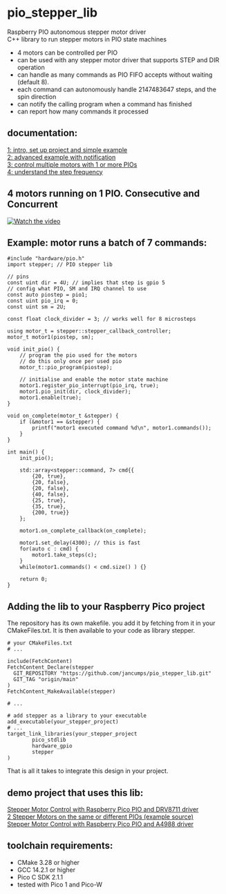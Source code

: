 # pio_stepper_lib
Raspberry PIO autonomous stepper motor driver  
C++ library to run stepper motors in PIO state machines

- 4 motors can be controlled per PIO
- can be used with any stepper motor driver that supports STEP and DIR operation
- can handle as many commands as PIO FIFO accepts without waiting (default 8).
- each command can autonomously handle 2147483647 steps, and the spin direction
- can notify the calling program when a command has finished
- can report how many commands it processed

## documentation:
[1: intro, set up project and simple example](https://community.element14.com/products/raspberry-pi/b/blog/posts/raspberry-pio-stepper-library-documentation---1-intro-set-up-project-and-simple-example)  
[2: advanced example with notification](https://community.element14.com/products/raspberry-pi/b/blog/posts/raspberry-pio-stepper-library-documentation---2-advanced-example-with-notification)  
[3: control multiple motors with 1 or more PIOs](https://community.element14.com/products/raspberry-pi/b/blog/posts/raspberry-pio-stepper-library-documentation---3-control-multiple-motors-with-1-or-more-pios)  
[4: understand the step frequency](https://community.element14.com/products/raspberry-pi/b/blog/posts/raspberry-pio-stepper-library-documentation---4-understand-the-step-frequency)  

## 4 motors running on 1 PIO. Consecutive and Concurrent
[![Watch the video](https://img.youtube.com/vi/Hhug2iatza0/0.jpg)](https://youtu.be/Hhug2iatza0)

## Example: motor runs a batch of 7 commands:  
```
#include "hardware/pio.h"
import stepper; // PIO stepper lib

// pins
const uint dir = 4U; // implies that step is gpio 5
// config what PIO, SM and IRQ channel to use
const auto piostep = pio1;
const uint pio_irq = 0;
const uint sm = 2U;

const float clock_divider = 3; // works well for 8 microsteps

using motor_t = stepper::stepper_callback_controller;
motor_t motor1(piostep, sm);

void init_pio() {
    // program the pio used for the motors
    // do this only once per used pio
    motor_t::pio_program(piostep);

    // initialise and enable the motor state machine
    motor1.register_pio_interrupt(pio_irq, true);
    motor1.pio_init(dir, clock_divider);
    motor1.enable(true);
}

void on_complete(motor_t &stepper) {
    if (&motor1 == &stepper) {
        printf("motor1 executed command %d\n", motor1.commands());
    }
}

int main() {
    init_pio();

    std::array<stepper::command, 7> cmd{{
        {20, true}, 
        {20, false},
        {20, false},
        {40, false},
        {25, true},
        {35, true},
        {200, true}}
    };

    motor1.on_complete_callback(on_complete); 

    motor1.set_delay(4300); // this is fast
    for(auto c : cmd) {
        motor1.take_steps(c);
    }
    while(motor1.commands() < cmd.size() ) {}

    return 0;
}

```

## Adding the lib to your Raspberry Pico project
The repository has its own makefile. you add it by fetching from it in your CMakeFiles.txt. It is then available to your code as library stepper.
```
# your CMakeFiles.txt
# ... 

include(FetchContent)
FetchContent_Declare(stepper
  GIT_REPOSITORY "https://github.com/jancumps/pio_stepper_lib.git"
  GIT_TAG "origin/main"
)
FetchContent_MakeAvailable(stepper)

# ...

# add stepper as a library to your executable
add_executable(your_stepper_project)
# ...
target_link_libraries(your_stepper_project
        pico_stdlib
        hardware_gpio
        stepper
)

```
That is all it takes to integrate this design in your project.

## demo project that uses this lib: 
[Stepper Motor Control with Raspberry Pico PIO and DRV8711 driver](https://github.com/jancumps/pio_drv8711_stepper)  
[2 Stepper Motors on the same or different PIOs (example source)](https://gist.github.com/jancumps/c66e8af42dc30ee6dfbdfc06aea496e1)  
[Stepper Motor Control with Raspberry Pico PIO and A4988 driver](https://github.com/jancumps/pio_a4988_stepper)  

## toolchain requirements: 
- CMake 3.28 or higher
- GCC 14.2.1 or higher
- Pico C SDK 2.1.1
- tested with Pico 1 and Pico-W